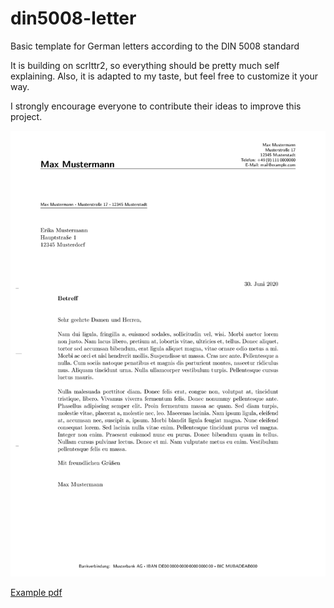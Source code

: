 # din5008-letter
Basic template for German letters according to the DIN 5008 standard

It is building on scrlttr2, so everything should be pretty much self explaining.
Also, it is adapted to my taste, but feel free to customize it your way.

I strongly encourage everyone to contribute their ideas to improve this project.

![Example of a letter using this project](/docs/media/example.png?raw=true)

[Example pdf](/docs/media/example.pdf)
